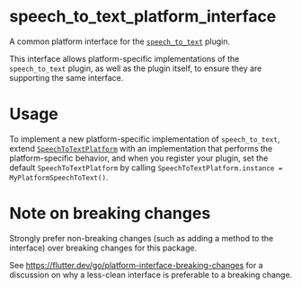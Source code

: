# speech_to_text_platform_interface

A common platform interface for the [`speech_to_text`][1] plugin.

This interface allows platform-specific implementations of the `speech_to_text`
plugin, as well as the plugin itself, to ensure they are supporting the
same interface.

# Usage

To implement a new platform-specific implementation of `speech_to_text`, extend
[`SpeechToTextPlatform`][2] with an implementation that performs the
platform-specific behavior, and when you register your plugin, set the default
`SpeechToTextPlatform` by calling
`SpeechToTextPlatform.instance = MyPlatformSpeechToText()`.

# Note on breaking changes

Strongly prefer non-breaking changes (such as adding a method to the interface)
over breaking changes for this package.

See https://flutter.dev/go/platform-interface-breaking-changes for a discussion
on why a less-clean interface is preferable to a breaking change.

[1]: ../speech_to_text
[2]: lib/speech_to_text_platform_interface.dart